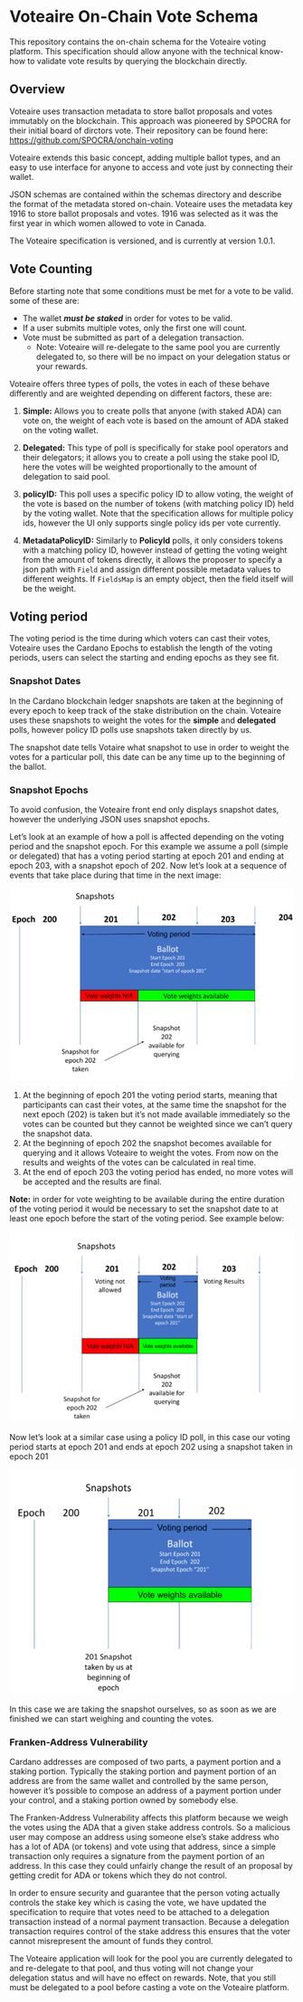 # Voteaire On-Chain Vote Schema

This repository contains the on-chain schema for the Voteaire voting platform. This specification should allow anyone with the technical know-how to validate vote results by querying the blockchain directly.

## Overview

Voteaire uses transaction metadata to store ballot proposals and votes immutably on the blockchain. This approach was pioneered by SPOCRA for their initial board of dirctors vote. Their repository can be found here: https://github.com/SPOCRA/onchain-voting

Voteaire extends this basic concept, adding multiple ballot types, and an easy to use interface for anyone to access and vote just by connecting their wallet. 

JSON schemas are contained within the schemas directory and describe the format of the metadata stored on-chain. Voteaire uses the metadata key 1916 to store ballot proposals and votes. 1916 was selected as it was the first year in which women allowed to vote in Canada. 

The Voteaire specification is versioned, and is currently at version 1.0.1.

## Vote Counting
Before starting note that some conditions must be met for a vote to be valid. some of these are:
* The wallet ***must be staked*** in order for votes to be valid.
* If a user submits multiple votes, only the first one will count.
* Vote must be submitted as part of a delegation transaction.
    * Note: Voteaire will re-delegate to the same pool you are currently delegated to, so there will be no impact on your delegation status or your rewards.

Voteaire offers three types of polls, the votes in each of these behave differently and are weighted depending on different factors, these are:

1. **Simple:** Allows you to create polls that anyone (with staked ADA) can vote on, the weight of each vote is based on the amount of ADA staked on the voting wallet.

2. **Delegated:** This type of poll is specifically for stake pool operators and their delegators; it allows you to create a poll using the stake pool ID, here the votes will be weighted proportionally to the amount of delegation to said pool. 

3. **policyID:** This poll uses a specific policy ID to allow voting, the weight of the vote is based on the number of tokens (with matching policy ID) held by the voting wallet. Note that the specification allows for multiple policy ids, however the UI only supports single policy ids per vote currently.

4. **MetadataPolicyID:** Similarly to **PolicyId** polls, it only considers tokens with a matching policy ID, however instead of getting the voting weight from the amount of tokens directly, it allows the proposer to specify a json path with `Field` and assign different possible metadata values to different weights. If `FieldsMap` is an empty object, then the field itself will be the weight.

## Voting period
The voting period is the time during which voters can cast their votes, Voteaire uses the Cardano Epochs to establish the length of the voting periods, users can select the starting and ending epochs as they see fit.

### Snapshot Dates
In the Cardano blockchain ledger snapshots are taken at the beginning of every epoch to keep track of the stake distribution on the chain. Voteaire uses these snapshots to weight  the votes for the **simple** and **delegated** polls, however policy ID polls use snapshots taken directly by us.

The snapshot date tells Votaire what snapshot to use in order to weight the votes for a particular poll, this date can be any time up to the beginning of the ballot.

### Snapshot Epochs
To avoid confusion, the Voteaire front end only displays snapshot dates, however the underlying JSON uses snapshot epochs.

Let’s look at an example of how a poll is affected depending on the voting period and the snapshot epoch.
For this example we assume a poll (simple or delegated) that has a voting period starting at epoch 201 and ending at epoch 203, with a snapshot epoch of 202. Now let’s look at a sequence of events that take place during that time in the next image:

![example 1](assets/images/example1.png)

1. At the beginning of epoch 201 the voting period starts, meaning that participants can cast their votes, at the same time the snapshot for the next epoch (202) is taken but it’s not made available immediately so the votes can be counted but they cannot be weighted since we can’t query the snapshot data.
2. At the beginning of epoch 202 the snapshot becomes available for querying and it allows Voteaire to weight the votes. From now on the results and weights of the votes can be calculated in real time.
3. At the end of epoch 203 the voting period has ended, no more votes will be accepted and the results are final.

**Note:** in order for vote weighting to be available during the entire duration of the voting period it would be necessary to set the snapshot date to at least one epoch before the start of the voting period. See example below:

![example 2](assets/images/example3.png)

Now let’s  look at a similar case using a policy ID poll, in this case our voting period starts at epoch 201 and ends at epoch 202 using a snapshot taken in epoch 201

![example 3](assets/images/example2.png)

In this case we are taking the snapshot ourselves, so as soon as we are finished we can start weighing and counting the votes.

### Franken-Address Vulnerability 

Cardano addresses are composed of two parts, a payment portion and a staking portion. Typically the staking portion and payment portion of an address are from the same wallet and controlled by the same person, however it’s possible to compose an address of a payment portion under your control, and a staking portion owned by somebody else. 

The Franken-Address Vulnerability affects this platform because we weigh the votes using the ADA that a given stake address controls. So a malicious user may compose an address using someone else’s stake address who has a lot of ADA (or tokens) and vote using that address, since a simple transaction only requires a signature from the payment portion of an address. In this case they could unfairly change the result of an proposal by getting credit for ADA or tokens which they do not control. 

In order to ensure security and guarantee that the person voting actually controls the stake key which is casing the vote, we have updated the specification to require that votes need to be attached to a delegation transaction instead of a normal payment transaction. Because a delegation transaction requires control of the stake address this ensures that the voter cannot misrepresent the amount of funds they control.

The Voteaire application will look for the pool you are currently delegated to and re-delegate to that pool, and thus voting will not change your delegation status and will have no effect on rewards. Note, that you still must be delegated to a pool before casting a vote on the Voteaire platform.